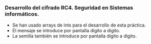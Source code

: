 ### Desarrollo del cifrado RC4. Seguridad en Sistemas informáticos.

- Se han usado arrays de ints para el desarrollo de esta práctica. 
- El mensaje se introduce por pantalla digito a digito.
- La semilla también se introduce por pantalla digito a digito.
